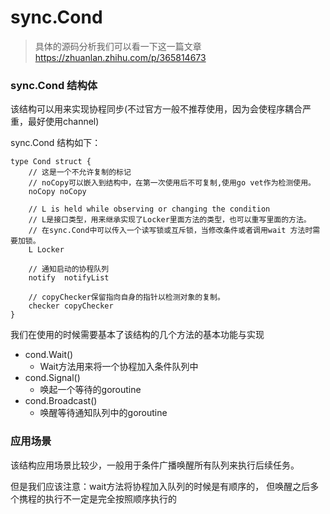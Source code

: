 sync.Cond
== 

> 具体的源码分析我们可以看一下这一篇文章 https://zhuanlan.zhihu.com/p/365814673

### sync.Cond 结构体

该结构可以用来实现协程同步(不过官方一般不推荐使用，因为会使程序耦合严重，最好使用channel)

sync.Cond 结构如下：

```
type Cond struct {
    // 这是一个不允许复制的标记
    // noCopy可以嵌入到结构中，在第一次使用后不可复制,使用go vet作为检测使用。
	noCopy noCopy
	
	// L is held while observing or changing the condition
	// L是接口类型，用来继承实现了Locker里面方法的类型，也可以重写里面的方法。
	// 在sync.Cond中可以传入一个读写锁或互斥锁，当修改条件或者调用wait 方法时需要加锁。
	L Locker
	
	// 通知启动的协程队列
	notify  notifyList
	
	// copyChecker保留指向自身的指针以检测对象的复制。
	checker copyChecker
}
```

我们在使用的时候需要基本了该结构的几个方法的基本功能与实现

- cond.Wait()
    - Wait方法用来将一个协程加入条件队列中
- cond.Signal()
    - 唤起一个等待的goroutine
- cond.Broadcast()
    - 唤醒等待通知队列中的goroutine
    

### 应用场景

该结构应用场景比较少，一般用于条件广播唤醒所有队列来执行后续任务。

但是我们应该注意：wait方法将协程加入队列的时候是有顺序的， 但唤醒之后多个携程的执行不一定是完全按照顺序执行的